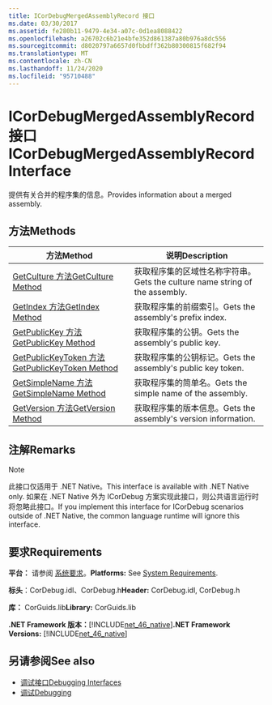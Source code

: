 ```yaml
---
title: ICorDebugMergedAssemblyRecord 接口
ms.date: 03/30/2017
ms.assetid: fe280b11-9479-4e34-a07c-0d1ea8088422
ms.openlocfilehash: a26702c6b21e4bfe352d861387a80b976a8dc556
ms.sourcegitcommit: d8020797a6657d0fbbdff362b80300815f682f94
ms.translationtype: MT
ms.contentlocale: zh-CN
ms.lasthandoff: 11/24/2020
ms.locfileid: "95710488"
---
```

# <a name="icordebugmergedassemblyrecord-interface"></a><span data-ttu-id="8ae77-102">ICorDebugMergedAssemblyRecord 接口</span><span class="sxs-lookup"><span data-stu-id="8ae77-102">ICorDebugMergedAssemblyRecord Interface</span></span>

<span data-ttu-id="8ae77-103">提供有关合并的程序集的信息。</span><span class="sxs-lookup"><span data-stu-id="8ae77-103">Provides information about a merged assembly.</span></span>  
  
## <a name="methods"></a><span data-ttu-id="8ae77-104">方法</span><span class="sxs-lookup"><span data-stu-id="8ae77-104">Methods</span></span>  
  
|<span data-ttu-id="8ae77-105">方法</span><span class="sxs-lookup"><span data-stu-id="8ae77-105">Method</span></span>|<span data-ttu-id="8ae77-106">说明</span><span class="sxs-lookup"><span data-stu-id="8ae77-106">Description</span></span>|  
|------------|-----------------|  
|[<span data-ttu-id="8ae77-107">GetCulture 方法</span><span class="sxs-lookup"><span data-stu-id="8ae77-107">GetCulture Method</span></span>](icordebugmergedassemblyrecord-getculture-method.md)|<span data-ttu-id="8ae77-108">获取程序集的区域性名称字符串。</span><span class="sxs-lookup"><span data-stu-id="8ae77-108">Gets the culture name string of the assembly.</span></span>|  
|[<span data-ttu-id="8ae77-109">GetIndex 方法</span><span class="sxs-lookup"><span data-stu-id="8ae77-109">GetIndex Method</span></span>](icordebugmergedassemblyrecord-getindex-method.md)|<span data-ttu-id="8ae77-110">获取程序集的前缀索引。</span><span class="sxs-lookup"><span data-stu-id="8ae77-110">Gets the assembly's prefix index.</span></span>|  
|[<span data-ttu-id="8ae77-111">GetPublicKey 方法</span><span class="sxs-lookup"><span data-stu-id="8ae77-111">GetPublicKey Method</span></span>](icordebugmergedassemblyrecord-getpublickey-method.md)|<span data-ttu-id="8ae77-112">获取程序集的公钥。</span><span class="sxs-lookup"><span data-stu-id="8ae77-112">Gets the assembly's public key.</span></span>|  
|[<span data-ttu-id="8ae77-113">GetPublicKeyToken 方法</span><span class="sxs-lookup"><span data-stu-id="8ae77-113">GetPublicKeyToken Method</span></span>](icordebugmergedassemblyrecord-getpublickeytoken-method.md)|<span data-ttu-id="8ae77-114">获取程序集的公钥标记。</span><span class="sxs-lookup"><span data-stu-id="8ae77-114">Gets the assembly's public key token.</span></span>|  
|[<span data-ttu-id="8ae77-115">GetSimpleName 方法</span><span class="sxs-lookup"><span data-stu-id="8ae77-115">GetSimpleName Method</span></span>](icordebugmergedassemblyrecord-getsimplename-method.md)|<span data-ttu-id="8ae77-116">获取程序集的简单名。</span><span class="sxs-lookup"><span data-stu-id="8ae77-116">Gets the simple name of the assembly.</span></span>|  
|[<span data-ttu-id="8ae77-117">GetVersion 方法</span><span class="sxs-lookup"><span data-stu-id="8ae77-117">GetVersion Method</span></span>](icordebugmergedassemblyrecord-getversion-method.md)|<span data-ttu-id="8ae77-118">获取程序集的版本信息。</span><span class="sxs-lookup"><span data-stu-id="8ae77-118">Gets the assembly's version information.</span></span>|  
  
## <a name="remarks"></a><span data-ttu-id="8ae77-119">注解</span><span class="sxs-lookup"><span data-stu-id="8ae77-119">Remarks</span></span>  
  
> [!NOTE]
> <span data-ttu-id="8ae77-120">此接口仅适用于 .NET Native。</span><span class="sxs-lookup"><span data-stu-id="8ae77-120">This interface is available with .NET Native only.</span></span> <span data-ttu-id="8ae77-121">如果在 .NET Native 外为 ICorDebug 方案实现此接口，则公共语言运行时将忽略此接口。</span><span class="sxs-lookup"><span data-stu-id="8ae77-121">If you implement this interface for ICorDebug scenarios outside of .NET Native, the common language runtime will ignore this interface.</span></span>  
  
## <a name="requirements"></a><span data-ttu-id="8ae77-122">要求</span><span class="sxs-lookup"><span data-stu-id="8ae77-122">Requirements</span></span>  

 <span data-ttu-id="8ae77-123">**平台：** 请参阅 [系统要求](../../get-started/system-requirements.md)。</span><span class="sxs-lookup"><span data-stu-id="8ae77-123">**Platforms:** See [System Requirements](../../get-started/system-requirements.md).</span></span>  
  
 <span data-ttu-id="8ae77-124">**标头**：CorDebug.idl、CorDebug.h</span><span class="sxs-lookup"><span data-stu-id="8ae77-124">**Header:** CorDebug.idl, CorDebug.h</span></span>  
  
 <span data-ttu-id="8ae77-125">**库：** CorGuids.lib</span><span class="sxs-lookup"><span data-stu-id="8ae77-125">**Library:** CorGuids.lib</span></span>  
  
 <span data-ttu-id="8ae77-126">**.NET Framework 版本：**[!INCLUDE[net_46_native](../../../../includes/net-46-native-md.md)]</span><span class="sxs-lookup"><span data-stu-id="8ae77-126">**.NET Framework Versions:** [!INCLUDE[net_46_native](../../../../includes/net-46-native-md.md)]</span></span>  
  
## <a name="see-also"></a><span data-ttu-id="8ae77-127">另请参阅</span><span class="sxs-lookup"><span data-stu-id="8ae77-127">See also</span></span>

- [<span data-ttu-id="8ae77-128">调试接口</span><span class="sxs-lookup"><span data-stu-id="8ae77-128">Debugging Interfaces</span></span>](debugging-interfaces.md)
- [<span data-ttu-id="8ae77-129">调试</span><span class="sxs-lookup"><span data-stu-id="8ae77-129">Debugging</span></span>](index.md)
